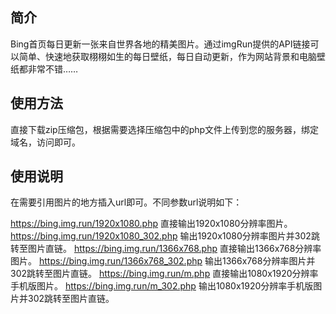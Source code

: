 ## 简介
Bing首页每日更新一张来自世界各地的精美图片。通过imgRun提供的API链接可以简单、快速地获取栩栩如生的每日壁纸，每日自动更新，作为网站背景和电脑壁纸都非常不错……

## 使用方法
直接下载zip压缩包，根据需要选择压缩包中的php文件上传到您的服务器，绑定域名，访问即可。

## 使用说明
在需要引用图片的地方插入url即可。不同参数url说明如下：

https://bing.img.run/1920x1080.php
直接输出1920x1080分辨率图片。
https://bing.img.run/1920x1080_302.php
输出1920x1080分辨率图片并302跳转至图片直链。
https://bing.img.run/1366x768.php
直接输出1366x768分辨率图片。
https://bing.img.run/1366x768_302.php
输出1366x768分辨率图片并302跳转至图片直链。
https://bing.img.run/m.php
直接输出1080x1920分辨率手机版图片。
https://bing.img.run/m_302.php
输出1080x1920分辨率手机版图片并302跳转至图片直链。
